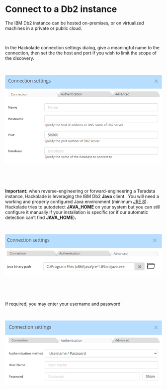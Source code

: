# Connect to a Db2 instance

The IBM Db2 instance can be hosted on-premises, or on virtualized machines in a private or public cloud.  

 

In the Hackolade connection settings dialog, give a meaningful name to the connection, then set the the host and port if you wish to limit the scope of the discovery.

&nbsp;

![Db2 connection settings](<lib/Db2%20connection%20settings.png>)

&nbsp;

&nbsp;

**Important:** when reverse-engineering or forward-engineering a Teradata instance, Hackolade is leveraging the IBM Db2 **Java** client.&nbsp; You will need a working and properly configured Java environment (minimum [JRE 8](<https://www.java.com/en/download/> "target=\"\_blank\"")).&nbsp; Hackolade tries to autodetect **JAVA\_HOME** on your system but you can still configure it manually if your installation is specific (or if our automatic detection can’t find **JAVA\_HOME**)**.**

&nbsp;

![Db2 advanced settings Java binary path](<lib/Db2%20advanced%20settings%20Java%20binary%20path.png>)

&nbsp;

&nbsp;

If required, you may enter your username and password

&nbsp;

![Db2 connection settings auth](<lib/Db2%20connection%20settings%20auth.png>)
